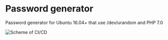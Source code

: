 # Password generator

Password generator for Ubuntu 16.04+ that use /dev/urandom and PHP 7.0

![Scheme of CI/CD](https://github.com/OlesYudin/demo_ci-cd/blob/main/scheme.png "Scheme CI/CD")
